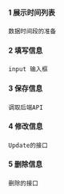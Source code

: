 #### 1 展示时间列表 
    数据时间段的准备


#### 2 填写信息
    input 输入框

#### 3 保存信息
    调取后端API

#### 4 修改信息
    Update的接口

#### 5 删除信息
    删除的接口

